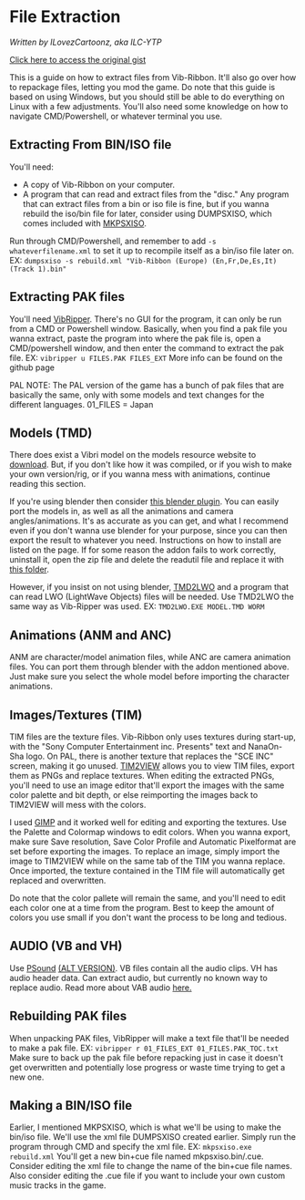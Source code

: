 # File Extraction
*Written by ILovezCartoonz, aka ILC-YTP*

[Click here to access the original gist](https://gist.github.com/ILC-YTP/e3700d685482552c515eebc9323ec92b)

This is a guide on how to extract files from Vib-Ribbon. It'll also go over how to repackage files, letting you mod the game.
Do note that this guide is based on using Windows, but you should still be able to do everything on Linux with a few adjustments.
You'll also need some knowledge on how to navigate CMD/Powershell, or whatever terminal you use.


## Extracting From BIN/ISO file
You'll need: 
- A copy of Vib-Ribbon on your computer.
- A program that can read and extract files from the "disc." Any program that can extract files from a bin or iso file is fine, but if you wanna rebuild the iso/bin file for later, consider using DUMPSXISO, which comes included with [MKPSXISO](https://github.com/Lameguy64/mkpsxiso).
  
 Run through CMD/Powershell, and remember to add `-s whateverfilename.xml` to set it up to recompile itself as a bin/iso file later on. EX: ``dumpsxiso -s rebuild.xml "Vib-Ribbon (Europe) (En,Fr,De,Es,It) (Track 1).bin"``


## Extracting PAK files
You'll need [VibRipper](https://github.com/resistiv/VibRipper). There's no GUI for the program, it can only be run from a CMD or Powershell window. Basically, when you find a pak file you wanna extract, paste the program into where the pak file is, open a CMD/powershell window, and then enter the command to extract the pak file. EX: ``vibripper u FILES.PAK FILES_EXT``  More info can be found on the github page

PAL NOTE: The PAL version of the game has a bunch of pak files that are basically the same, only with some models and text changes for the different languages. 01_FILES = Japan


## Models (TMD)
There does exist a Vibri model on the models resource website to [download](https://models-resource.com/playstation/vibribbon/). But, if you don't like how it was compiled, or if you wish to make your own version/rig, or if you wanna mess with animations, continue reading this section.

If you're using blender then consider [this blender plugin](https://github.com/Murugo/Misc-Game-Research/tree/main/PS1/Vib-Ribbon). You can easily port the models in, as well as all the animations and camera angles/animations. It's as accurate as you can get, and what I recommend even if you don't wanna use blender for your purpose, since you can then export the result to whatever you need. Instructions on how to install are listed on the page. If for some reason the addon fails to work correctly, uninstall it, open the zip file and delete the readutil file and replace it with [this folder](https://cdn.discordapp.com/attachments/939246273423355908/1001254517070888980/readutil.zip).

However, if you insist on not using blender, [TMD2LWO](https://zophar.net/utilities/psxutil/tmd2lwo.html) and a program that can read LWO (LightWave Objects) files will be needed. Use TMD2LWO the same way as Vib-Ripper was used. EX: ``TMD2LWO.EXE MODEL.TMD WORM``


## Animations (ANM and ANC)
ANM are character/model animation files, while ANC are camera animation files. You can port them through blender with the addon mentioned above. Just make sure you select the whole model before importing the character animations.


## Images/Textures (TIM)
TIM files are the texture files. Vib-Ribbon only uses textures during start-up, with the "Sony Computer Entertainment inc. Presents" text and NanaOn-Sha logo. On PAL, there is another texture that replaces the "SCE INC" screen, making it go unused. [TIM2VIEW](https://github.com/lab313ru/tim2view) allows you to view TIM files, export them as PNGs and replace textures. When editing the extracted PNGs, you'll need to use an image editor that'll export the images with the same color palette and bit depth, or else reimporting the images back to TIM2VIEW will mess with the colors.

I used [GIMP](https://www.gimp.org/) and it worked well for editing and exporting the textures. Use the Palette and Colormap windows to edit colors. When you wanna export, make sure Save resolution, Save Color Profile and Automatic Pixelformat are set before exporting the images. To replace an image, simply import the image to TIM2VIEW while on the same tab of the TIM you wanna replace. Once imported, the texture contained in the TIM file will automatically get replaced and overwritten.

Do note that the color pallete will remain the same, and you'll need to edit each color one at a time from the program. Best to keep the amount of colors you use small if you don't want the process to be long and tedious. 


## AUDIO (VB and VH)
Use [PSound](https://www.romhacking.net/utilities/679/) [(ALT VERSION)](https://www.zophar.net/utilities/psxutil/psound-soundreaver2.html). VB files contain all the audio clips. VH has audio header data. Can extract audio, but currently no known way to replace audio. Read more about VAB audio [here.](https://wiki.xentax.com/index.php/VAB_Audio) <!-- Consider removing this last sentence when vb-vh.md is finished -->


## Rebuilding PAK files
When unpacking PAK files, VibRipper will make a text file that'll be needed to make a pak file. EX: ``vibripper r 01_FILES_EXT 01_FILES.PAK_TOC.txt`` Make sure to back up the pak file before repacking just in case it doesn't get overwritten and potentially lose progress or waste time trying to get a new one.


## Making a BIN/ISO file
Earlier, I mentioned MKPSXISO, which is what we'll be using to make the bin/iso file. We'll use the xml file DUMPSXISO created earlier. Simply run the program through CMD and specify the xml file. EX: ``mkpsxiso.exe rebuild.xml``  You'll get a new bin+cue file named mkpsxiso.bin/.cue. Consider editing the xml file to change the name of the bin+cue file names. Also consider editing the .cue file if you want to include your own custom music tracks in the game.
